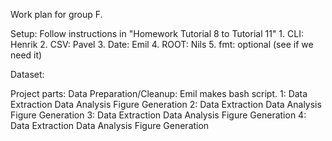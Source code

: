 Work plan for group F.

Setup: Follow instructions in "Homework Tutorial 8 to Tutorial 11"
    1. CLI: Henrik
    2. CSV: Pavel
    3. Date: Emil
    4. ROOT: Nils
    5. fmt: optional (see if we need it)

Dataset:
    
Project parts:
    Data Preparation/Cleanup: Emil makes bash script.
    1:
      Data Extraction
      Data Analysis
      Figure Generation
    2:
      Data Extraction
      Data Analysis
      Figure Generation
    3:
      Data Extraction
      Data Analysis
      Figure Generation
    4:
      Data Extraction
      Data Analysis
      Figure Generation




    
